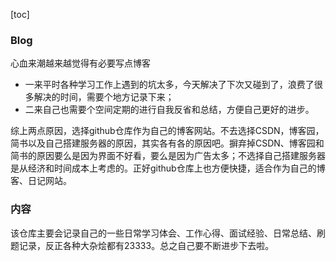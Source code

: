 [toc]

### Blog

心血来潮越来越觉得有必要写点博客

- 一来平时各种学习工作上遇到的坑太多，今天解决了下次又碰到了，浪费了很多解决的时间，需要个地方记录下来；
- 二来自己也需要个空间定期的进行自我反省和总结，方便自己更好的进步。

综上两点原因，选择github仓库作为自己的博客网站。不去选择CSDN，博客园，简书以及自己搭建服务器的原因，其实各有各的原因吧。摒弃掉CSDN、博客园和简书的原因要么是因为界面不好看，要么是因为广告太多；不选择自己搭建服务器是从经济和时间成本上考虑的。正好github仓库上也方便快捷，适合作为自己的博客、日记网站。



### 内容

该仓库主要会记录自己的一些日常学习体会、工作心得、面试经验、日常总结、刷题记录，反正各种大杂烩都有23333。总之自己要不断进步下去啦。



